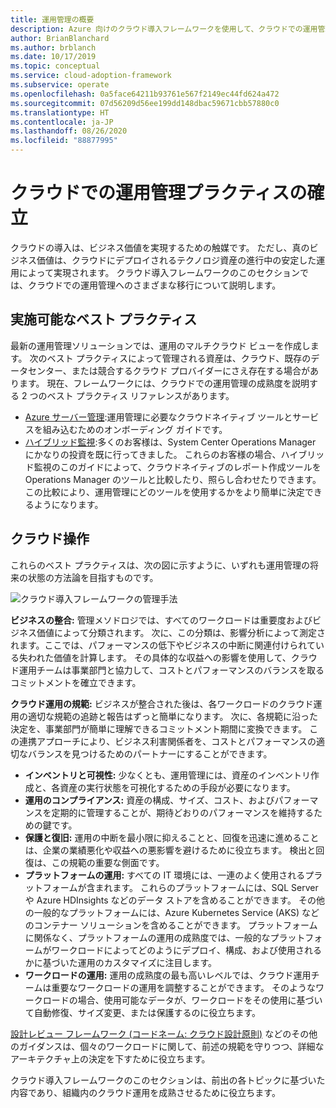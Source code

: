 ```yaml
---
title: 運用管理の概要
description: Azure 向けのクラウド導入フレームワークを使用して、クラウドでの運用管理を実現するために行うべきさまざまな移行について理解します。
author: BrianBlanchard
ms.author: brblanch
ms.date: 10/17/2019
ms.topic: conceptual
ms.service: cloud-adoption-framework
ms.subservice: operate
ms.openlocfilehash: 0a5face64211b93761e567f2149ec44fd624a472
ms.sourcegitcommit: 07d56209d56ee199dd148dbac59671cbb57880c0
ms.translationtype: HT
ms.contentlocale: ja-JP
ms.lasthandoff: 08/26/2020
ms.locfileid: "88877995"
---
```

# <a name="establish-operational-management-practices-in-the-cloud"></a>クラウドでの運用管理プラクティスの確立

クラウドの導入は、ビジネス価値を実現するための触媒です。 ただし、真のビジネス価値は、クラウドにデプロイされるテクノロジ資産の進行中の安定した運用によって実現されます。 クラウド導入フレームワークのこのセクションでは、クラウドでの運用管理へのさまざまな移行について説明します。

## <a name="actionable-best-practices"></a>実施可能なベスト プラクティス

最新の運用管理ソリューションでは、運用のマルチクラウド ビューを作成します。 次のベスト プラクティスによって管理される資産は、クラウド、既存のデータセンター、または競合するクラウド プロバイダーにさえ存在する場合があります。 現在、フレームワークには、クラウドでの運用管理の成熟度を説明する 2 つのベスト プラクティス リファレンスがあります。

- [Azure サーバー管理](./azure-server-management/index.md):運用管理に必要なクラウドネイティブ ツールとサービスを組み込むためのオンボーディング ガイドです。
- [ハイブリッド監視](./monitor/index.md):多くのお客様は、System Center Operations Manager にかなりの投資を既に行ってきました。 これらのお客様の場合、ハイブリッド監視のこのガイドによって、クラウドネイティブのレポート作成ツールを Operations Manager のツールと比較したり、照らし合わせたりできます。 この比較により、運用管理にどのツールを使用するかをより簡単に決定できるようになります。

## <a name="cloud-operations"></a>クラウド操作

これらのベスト プラクティスは、次の図に示すように、いずれも運用管理の将来の状態の方法論を目指すものです。

![クラウド導入フレームワークの管理手法](../_images/manage/caf-manage.png)

**ビジネスの整合:** 管理メソドロジでは、すべてのワークロードは重要度およびビジネス価値によって分類されます。 次に、この分類は、影響分析によって測定されます。ここでは、パフォーマンスの低下やビジネスの中断に関連付けられている失われた価値を計算します。 その具体的な収益への影響を使用して、クラウド運用チームは事業部門と協力して、コストとパフォーマンスのバランスを取るコミットメントを確立できます。

**クラウド運用の規範:** ビジネスが整合された後は、各ワークロードのクラウド運用の適切な規範の追跡と報告はずっと簡単になります。 次に、各規範に沿った決定を、事業部門が簡単に理解できるコミットメント期間に変換できます。 この連携アプローチにより、ビジネス利害関係者を、コストとパフォーマンスの適切なバランスを見つけるためのパートナーにすることができます。

- **インベントリと可視性:** 少なくとも、運用管理には、資産のインベントリ作成と、各資産の実行状態を可視化するための手段が必要になります。
- **運用のコンプライアンス:** 資産の構成、サイズ、コスト、およびパフォーマンスを定期的に管理することが、期待どおりのパフォーマンスを維持するための鍵です。
- **保護と復旧:** 運用の中断を最小限に抑えることと、回復を迅速に進めることは、企業の業績悪化や収益への悪影響を避けるために役立ちます。 検出と回復は、この規範の重要な側面です。
- **プラットフォームの運用:** すべての IT 環境には、一連のよく使用されるプラットフォームが含まれます。 これらのプラットフォームには、SQL Server や Azure HDInsights などのデータ ストアを含めることができます。 その他の一般的なプラットフォームには、Azure Kubernetes Service (AKS) などのコンテナー ソリューションを含めることができます。 プラットフォームに関係なく、プラットフォームの運用の成熟度では、一般的なプラットフォームがワークロードによってどのようにデプロイ、構成、および使用されるかに基づいた運用のカスタマイズに注目します。
- **ワークロードの運用:** 運用の成熟度の最も高いレベルでは、クラウド運用チームは重要なワークロードの運用を調整することができます。 そのようなワークロードの場合、使用可能なデータが、ワークロードをその使用に基づいて自動修復、サイズ変更、または保護するのに役立ちます。

[設計レビュー フレームワーク (コードネーム: クラウド設計原則)](/azure/architecture/framework/resiliency/overview) などのその他のガイダンスは、個々のワークロードに関して、前述の規範を守りつつ、詳細なアーキテクチャ上の決定を下すために役立ちます。

クラウド導入フレームワークのこのセクションは、前出の各トピックに基づいた内容であり、組織内のクラウド運用を成熟させるために役立ちます。
